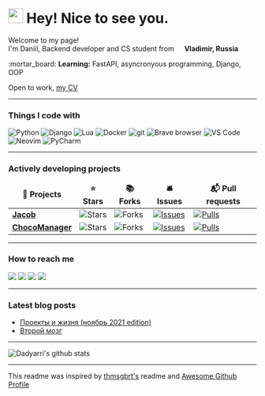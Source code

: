 <h1><img src="https://emojis.slackmojis.com/emojis/images/1531849430/4246/blob-sunglasses.gif?1531849430" width="30"/> Hey! Nice to see you.</h1>

<p>Welcome to my page!</br>
I'm Daniil, Backend developer and CS student from <img src="https://image.flaticon.com/icons/png/512/197/197408.png" width="13"> <b>Vladimir, Russia</b></br>
</p>
:mortar_board: <b>Learning:</b> FastAPI, asyncronyous programming, Django, OOP

Open to work, [my CV](https://clck.ru/V8KW2)

<hr>

<h3>Things I code with</h3>

<p>
    <img alt="Python" src="https://img.shields.io/badge/-Python-3776AB?style=for-the-badge&logo=python&logoColor=white" />
    <img alt="Django" src="https://img.shields.io/badge/-Django-092E20?style=for-the-badge&logo=django&logoColor=white" />
    <img alt="Lua" src="https://img.shields.io/badge/-Lua-2C2D72?style=for-the-badge&logo=lua&logoColor=white" />
    <img alt="Docker" src="https://img.shields.io/badge/-Docker-46a2f1?style=for-the-badge&logo=docker&logoColor=white" />
    <img alt="git" src="https://img.shields.io/badge/-Git-F05032?style=for-the-badge&logo=git&logoColor=white" />
    <img alt="Brave browser" src="https://img.shields.io/badge/-Brave_Browser-FB542B?style=for-the-badge&logo=brave&logoColor=white" />
    <img alt="VS Code" src="https://img.shields.io/badge/-VS Code-007ACC?style=for-the-badge&logo=visualstudiocode&logoColor=white" />
    <img alt="Neovim" src="https://img.shields.io/badge/-Neovim-57A143?style=for-the-badge&logo=neovim&logoColor=white" />
    <img alt="PyCharm" src="https://img.shields.io/badge/-PyCharm-000?style=for-the-badge&logo=pycharm&logoColor=white" />
</p>

<hr>

<h3>Actively developing projects</h3>
<table>
  <thead align="center">
    <tr border: none;>
      <td><b>🎁 Projects</b></td>
      <td><b>⭐ Stars</b></td>
      <td><b>📚 Forks</b></td>
      <td><b>🛎 Issues</b></td>
      <td><b>📬 Pull requests</b></td>
    </tr>
  </thead>
  <tbody>
<!--     <tr>
      <td><a href="https://github.com/dadyarri/dotfiles"><b>Dotfiles</b></a></td>
      <td><img alt="Stars" src="https://img.shields.io/github/stars/dadyarri/dotfiles?style=for-the-badge&labelColor=343b41"/></td>
      <td><img alt="Forks" src="https://img.shields.io/github/forks/dadyarri/dotfiles?style=for-the-badge&labelColor=343b41"/></td>
      <td><a href="https://github.com/dadyarri/dotfiles/issues"><img alt="Issues" src="https://img.shields.io/github/issues/dadyarri/dotfiles?style=for-the-badge&labelColor=343b41"/></a></td>
      <td><a href="https://github.com/dadyarri/dotfiles/pulls"><img alt="Pulls" src="https://img.shields.io/github/issues-pr/dadyarri/dotfiles?style=for-the-badge&labelColor=343b41"/></a></td>
    </tr> -->
    <tr>
      <td><a href="https://github.com/uni-jacob/jacob"><b>Jacob</b></a></td>
      <td><img alt="Stars" src="https://img.shields.io/github/stars/uni-jacob/jacob?style=for-the-badge&labelColor=343b41"/></td>
      <td><img alt="Forks" src="https://img.shields.io/github/forks/uni-jacob/jacob?style=for-the-badge&labelColor=343b41"/></td>
      <td><a href="https://github.com/uni-jacob/jacob/issues"><img alt="Issues" src="https://img.shields.io/github/issues/uni-jacob/jacob?style=for-the-badge&labelColor=343b41"/></a></td>
      <td><a href="https://github.com/uni-jacob/jacob/pulls"><img alt="Pulls" src="https://img.shields.io/github/issues-pr/uni-jacob/jacob?style=for-the-badge&labelColor=343b41"/></a></td>
    </tr>
    <tr>
      <td><a href="https://github.com/dadyarri/choco"><b>ChocoManager</b></a></td>
      <td><img alt="Stars" src="https://img.shields.io/github/stars/dadyarri/choco?style=for-the-badge&labelColor=343b41"/></td>
      <td><img alt="Forks" src="https://img.shields.io/github/forks/dadyarri/choco?style=for-the-badge&labelColor=343b41"/></td>
      <td><a href="https://github.com/dadyarri/choco/issues"><img alt="Issues" src="https://img.shields.io/github/issues/dadyarri/choco?style=for-the-badge&labelColor=343b41"/></a></td>
      <td><a href="https://github.com/dadyarri/choco/pulls"><img alt="Pulls" src="https://img.shields.io/github/issues-pr/dadyarri/choco?style=for-the-badge&labelColor=343b41"/></a></td>
    </tr>
  </tbody>
</table>

<hr>

### How to reach me

<a title="Telegram" href="https://t.me/dadyarri"><img src="https://img.shields.io/badge/-telegram-26A5E4?style=for-the-badge&logo=telegram&logoColor=white"></a>
<a title="Blog (in Russian)" href="https://t.me/yadevblog"><img src="https://img.shields.io/badge/-Blog-FF8800?style=for-the-badge&logo=micro.blog&logoColor=white"></a>
<a title="Blog (in Russian)" href="https://teletype.in/@yadb"><img src="https://img.shields.io/badge/-teletype-FAFAFA?style=for-the-badge&logo=telegraph&logoColor=black"></a>
<a title="Linkedin" href="https://linkedin.com/in/dadyarri"><img src="https://img.shields.io/badge/-linkedin-0A66C2?style=for-the-badge&logo=linkedin&logoColor=white"></a>

<hr>

### Latest blog posts

<!-- BLOG-POST-LIST:START -->
- [Проекты и жизня (ноябрь 2021 edition)](https://teletype.in/@yadb/nov21-news)
- [Второй мозг](https://teletype.in/@yadb/second_mind)
<!-- BLOG-POST-LIST:END -->

<hr>

![Dadyarri's github stats](https://github-readme-stats.vercel.app/api?username=dadyarri&count_private=true&show_icons=true&theme=dark&include_all_commits=true)

<hr>

This readme was inspired by <a href="https://github.com/thmsgbrt/thmsgbrt/blob/master/README.md">thmsgbrt's</a> readme and <a href="https://awesomegithubprofile.tech/">Awesome Github Profile</a>
